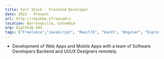 ```yaml
---
title: Full Stack - Frontend Developer
date: 2023 - Present
url: http://ropibbe.nf/savadru
location: Barranquilla, Colombia
org: Digithab SAS
tags: ["Freelance","JavaScript", "ReactJS", "VueJS", "Angular", "ExpressJS", "NestJS", "MongoDB", SQL]
---
```


- Development of Web Apps and Mobile Apps with a team of Software Developers Backend and UI/UX Designers remotely.

